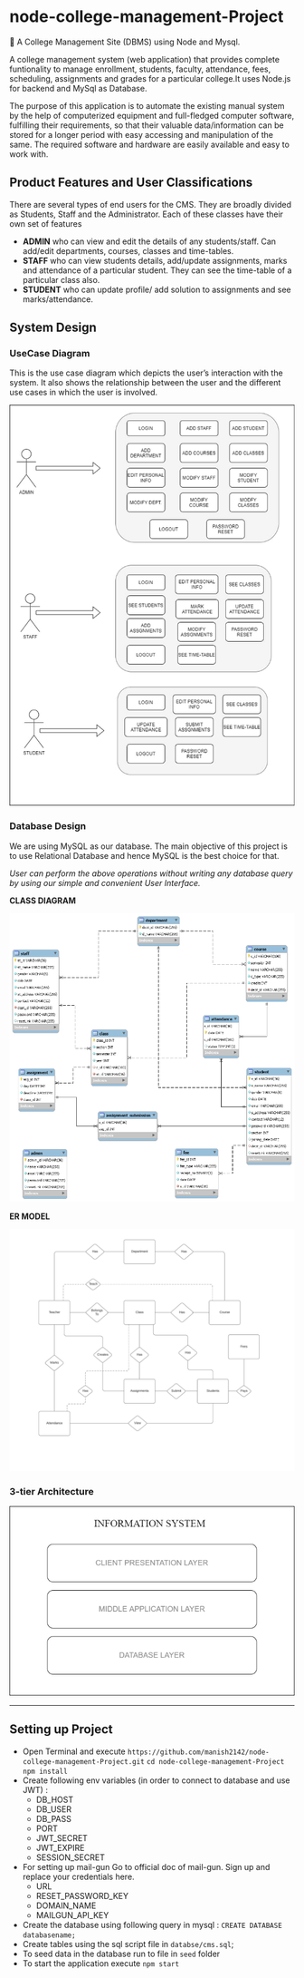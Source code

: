 # node-college-management-Project
🏰 A College Management Site (DBMS) using Node and Mysql.

A college management system (web application) that provides complete funtionality to manage enrollment, students, faculty, attendance, fees, scheduling,
assignments and grades for a particular college.It uses Node.js for backend and MySql as Database.

The purpose of this application is to automate the existing manual system by the help of computerized equipment and full-fledged computer software, fulfilling their requirements, so that their valuable data/information can be stored for a longer period with easy accessing and manipulation of the same. The required software and hardware are easily available and easy to work with.



## Product Features and User Classifications

There are several types of end users for the CMS. They are broadly divided as Students, Staff and the Administrator. Each of these classes have their own set of features

- **ADMIN** who can view and edit the details of any students/staff. Can add/edit departments, courses, classes and time-tables.
- **STAFF** who can view students details, add/update assignments, marks and attendance of a particular student.   They can see the time-table of a particular class also.
- **STUDENT** who can update profile/ add solution to assignments and see marks/attendance.


## System Design


### UseCase Diagram 

This is the use case diagram which depicts the user’s interaction with the system. It also shows the relationship between the user and the different use cases in which the user is involved.

![docs/usecase.jpg](docs/usecase.jpg)


### Database Design 

We are using MySQL as our database. The main objective of this project is to use Relational Database and hence MySQL is the best choice for that. 

*User can perform the above operations without writing any database query by using our simple and convenient User Interface.*


**CLASS DIAGRAM**

![docs/db_design.png](docs/db_design.png)


**ER MODEL**

![docs/er_model.png](docs/er_model.png)


### 3-tier Architecture

![docs/architecture.png](docs/architecture.png)



-------------------------------------------------------------------------------




## Setting up Project

* Open Terminal and execute 
    `https://github.com/manish2142/node-college-management-Project.git`
    `cd node-college-management-Project`
    `npm install`
* Create following env variables (in order to connect to database and use JWT) :
  * DB_HOST
  * DB_USER
  * DB_PASS
  * PORT
  * JWT_SECRET
  * JWT_EXPIRE
  * SESSION_SECRET
* For setting up mail-gun Go to official doc of mail-gun. Sign up and replace your credentials here.
  * URL
  * RESET_PASSWORD_KEY
  * DOMAIN_NAME
  * MAILGUN_API_KEY
* Create the database using following query in mysql : `CREATE DATABASE databasename;`
* Create tables using the sql script file in `databse/cms.sql`;
* To seed data in the database run to file in `seed` folder
* To start the application execute `npm start`

